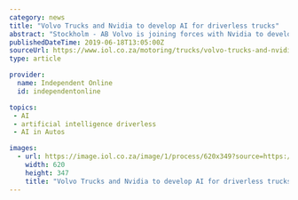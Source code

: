 ```yaml
---
category: news
title: "Volvo Trucks and Nvidia to develop AI for driverless trucks"
abstract: "Stockholm - AB Volvo is joining forces with Nvidia to develop artificial intelligence used in self-driving trucks, in a boost for the US chipmaker that was ditched by Tesla last year. The agreement announced on Tuesday by Nvidia and Volvo, the world's ..."
publishedDateTime: 2019-06-18T13:05:00Z
sourceUrl: https://www.iol.co.za/motoring/trucks/volvo-trucks-and-nvidia-to-develop-ai-for-driverless-trucks-26599194
type: article

provider:
  name: Independent Online
  id: independentonline

topics:
 - AI
 - artificial intelligence driverless
 - AI in Autos

images:
  - url: https://image.iol.co.za/image/1/process/620x349?source=https://inm-baobab-prod-eu-west-1.s3.amazonaws.com/public/inm/iol/media/image/2019/06/18/26599194/186x15-news-volvo-group-nvidia-partnership-signing-newsintro.jpg&amp;operation=CROP&amp;offset=0x2&amp;resize=744x416
    width: 620
    height: 347
    title: "Volvo Trucks and Nvidia to develop AI for driverless trucks"
---
```

